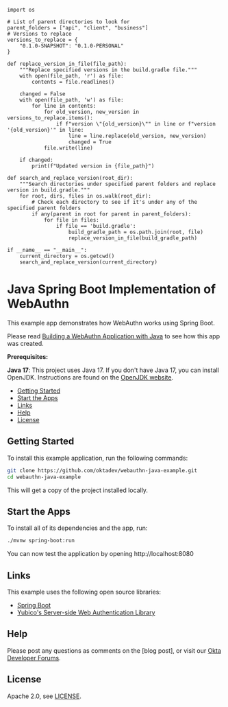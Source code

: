 ```
import os

# List of parent directories to look for
parent_folders = ["api", "client", "business"]
# Versions to replace
versions_to_replace = {
    "0.1.0-SNAPSHOT": "0.1.0-PERSONAL"
}

def replace_version_in_file(file_path):
    """Replace specified versions in the build.gradle file."""
    with open(file_path, 'r') as file:
        contents = file.readlines()
    
    changed = False
    with open(file_path, 'w') as file:
        for line in contents:
            for old_version, new_version in versions_to_replace.items():
                if f"version \"{old_version}\"" in line or f"version '{old_version}'" in line:
                    line = line.replace(old_version, new_version)
                    changed = True
            file.write(line)
    
    if changed:
        print(f"Updated version in {file_path}")

def search_and_replace_version(root_dir):
    """Search directories under specified parent folders and replace version in build.gradle."""
    for root, dirs, files in os.walk(root_dir):
        # Check each directory to see if it's under any of the specified parent folders
        if any(parent in root for parent in parent_folders):
            for file in files:
                if file == 'build.gradle':
                    build_gradle_path = os.path.join(root, file)
                    replace_version_in_file(build_gradle_path)

if __name__ == "__main__":
    current_directory = os.getcwd()
    search_and_replace_version(current_directory)
```

# Java Spring Boot Implementation of WebAuthn

This example app demonstrates how WebAuthn works using Spring Boot.

Please read [Building a WebAuthn Application with Java][blog-post] to see how this app was created.

**Prerequisites:**

**Java 17**: This project uses Java 17. If you don't have Java 17, you can install OpenJDK. Instructions are found on the [OpenJDK website](https://openjdk.java.net/install/).

* [Getting Started](#getting-started)
* [Start the Apps](#start-the-apps)
* [Links](#links)
* [Help](#help)
* [License](#license)

## Getting Started

To install this example application, run the following commands:

```bash
git clone https://github.com/oktadev/webauthn-java-example.git
cd webauthn-java-example
```

This will get a copy of the project installed locally.

## Start the Apps

To install all of its dependencies and the app, run:

```bash
./mvnw spring-boot:run
```

You can now test the application by opening http://localhost:8080

## Links

This example uses the following open source libraries:

* [Spring Boot](https://spring.io/projects/spring-boot)
* [Yubico's Server-side Web Authentication Library](https://developers.yubico.com/java-webauthn-server/)

## Help

Please post any questions as comments on the [blog post], or visit our [Okta Developer Forums](https://devforum.okta.com/).

## License

Apache 2.0, see [LICENSE](LICENSE).

[blog-post]: https://developer.okta.com/blog/2022/04/26/webauthn-java
